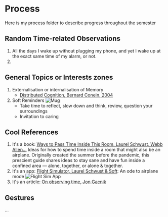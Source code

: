 # Process
Here is my process folder to describe progress throughout the semester

## Random Time-related Observations 
1. All the days I wake up without plugging my phone, and yet I wake up at the exact same time of my alarm, or not.
2. 

## General Topics or Interests zones
1. Externalisation or internalisation of Memory
    - [Distributed Cognition, Bernard Conein, 2004](https://www.dropbox.com/s/cn4vemq8w532qnl/RES_124_0053.pdf?dl=0)
2. Soft Reminders
    ![Mug](https://d2w9rnfcy7mm78.cloudfront.net/14860849/original_cc8a5dcc37377d8ce2b42d109ad07296.jpg?1643124174?bc=0)
    - Take time to reflect, slow down and think, review, question your surroundings
    - Invitation to caring


## Cool References
1. It's a book: [Ways to Pass Time Inside This Room, Laurel Schwust, Webb Allen…](https://store.are.na/products/ways-to-pass-time-inside-this-room?variant=42614661447831)
    Ideas for how to spend time inside a room that might also be an airplane. Originally created the summer before the pandemic, this prescient guide shares ideas to stay sane and have fun inside a confined area — alone, together, or alone & together.
2. It's an app: [Flight Simulator, Laurel Schwust & Soft](https://flightsimulator.soft.works/): An ode to airplane mode
    ![Flight Sim App](https://d2w9rnfcy7mm78.cloudfront.net/18013410/original_0e0092b3663ea4819e68b8baeca8d0a6.png?1663000604?bc=0)
3. It's an article: [On observing time, Jon Gacnik](https://thecreativeindependent.com/essays/on-observing-time/)

## Gestures
…